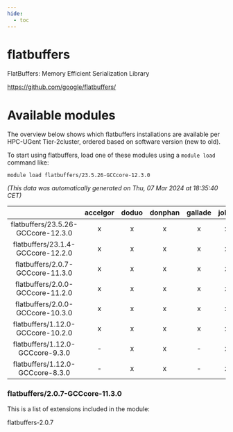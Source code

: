 ```yaml
---
hide:
  - toc
---
```


flatbuffers
===========


FlatBuffers: Memory Efficient Serialization Library

https://github.com/google/flatbuffers/
# Available modules


The overview below shows which flatbuffers installations are available per HPC-UGent Tier-2cluster, ordered based on software version (new to old).

To start using flatbuffers, load one of these modules using a `module load` command like:

```shell
module load flatbuffers/23.5.26-GCCcore-12.3.0
```

*(This data was automatically generated on Thu, 07 Mar 2024 at 18:35:40 CET)*  

| |accelgor|doduo|donphan|gallade|joltik|skitty|
| :---: | :---: | :---: | :---: | :---: | :---: | :---: |
|flatbuffers/23.5.26-GCCcore-12.3.0|x|x|x|x|x|x|
|flatbuffers/23.1.4-GCCcore-12.2.0|x|x|x|x|x|x|
|flatbuffers/2.0.7-GCCcore-11.3.0|x|x|x|x|x|x|
|flatbuffers/2.0.0-GCCcore-11.2.0|x|x|x|x|x|x|
|flatbuffers/2.0.0-GCCcore-10.3.0|x|x|x|x|x|x|
|flatbuffers/1.12.0-GCCcore-10.2.0|x|x|x|x|x|x|
|flatbuffers/1.12.0-GCCcore-9.3.0|-|x|x|-|x|x|
|flatbuffers/1.12.0-GCCcore-8.3.0|-|x|x|-|x|x|


### flatbuffers/2.0.7-GCCcore-11.3.0

This is a list of extensions included in the module:

flatbuffers-2.0.7